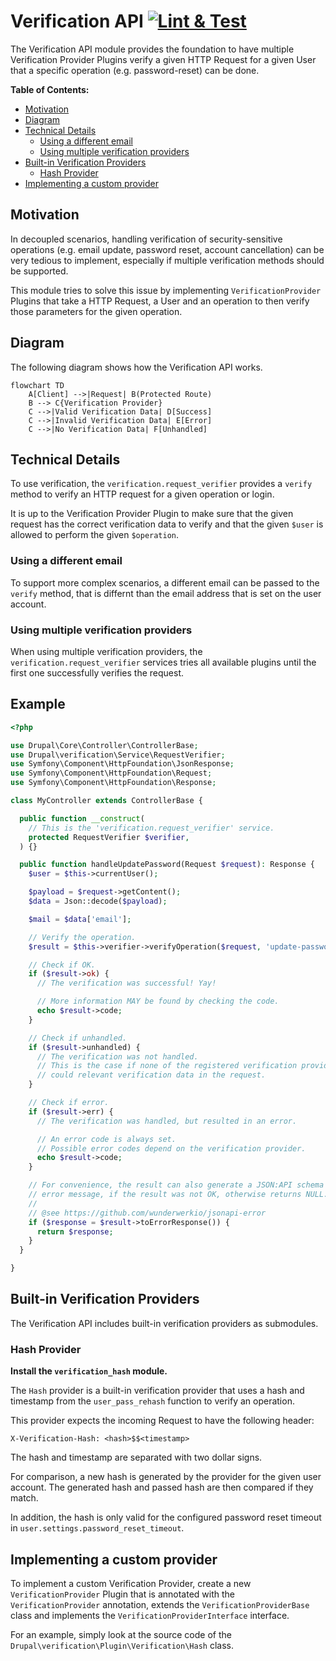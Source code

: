 # Verification API [![Lint & Test](https://github.com/wunderwerkio/drupal-verification/actions/workflows/main.yml/badge.svg)](https://github.com/wunderwerkio/drupal-verification/actions/workflows/main.yml)

The Verification API module provides the foundation to have multiple Verification Provider Plugins verify a given HTTP Request for a given User that a specific operation (e.g. password-reset) can be done.

**Table of Contents:**

- [Motivation](#motivation)
- [Diagram](#diagram)
- [Technical Details](#technical-details)
  - [Using a different email](#using-a-different-email)
  - [Using multiple verification providers](#using-multiple-verification-providers)
- [Built-in Verification Providers](#built-in-verification-providers)
  - [Hash Provider](#hash-provider)
- [Implementing a custom provider](#implementing-a-custom-provider)

## Motivation

In decoupled scenarios, handling verification of security-sensitive operations (e.g. email update, password reset, account cancellation) can be very tedious to implement, especially if multiple verification methods should be supported.

This module tries to solve this issue by implementing `VerificationProvider` Plugins that take a HTTP Request, a User and an operation to then verify those parameters for the given operation.

## Diagram

The following diagram shows how the Verification API works.

```mermaid
flowchart TD
    A[Client] -->|Request| B(Protected Route)
    B --> C{Verification Provider}
    C -->|Valid Verification Data| D[Success]
    C -->|Invalid Verification Data| E[Error]
    C -->|No Verification Data| F[Unhandled]
```

## Technical Details

To use verification, the `verification.request_verifier` provides a `verify` method to verify an HTTP request for a given operation or login.

It is up to the Verification Provider Plugin to make sure that the given request has the correct verification data to
verify and that the given `$user` is allowed to perform the given `$operation`.

### Using a different email

To support more complex scenarios, a different email can be passed to the `verify` method, that is differnt than the email
address that is set on the user account.

### Using multiple verification providers

When using multiple verification providers, the `verification.request_verifier` services tries all available plugins
until the first one successfully verifies the request.

## Example

```php
<?php

use Drupal\Core\Controller\ControllerBase;
use Drupal\verification\Service\RequestVerifier;
use Symfony\Component\HttpFoundation\JsonResponse;
use Symfony\Component\HttpFoundation\Request;
use Symfony\Component\HttpFoundation\Response;

class MyController extends ControllerBase {

  public function __construct(
    // This is the 'verification.request_verifier' service.
    protected RequestVerifier $verifier,
  ) {}

  public function handleUpdatePassword(Request $request): Response {
    $user = $this->currentUser();

    $payload = $request->getContent();
    $data = Json::decode($payload);

    $mail = $data['email'];

    // Verify the operation.
    $result = $this->verifier->verifyOperation($request, 'update-password', $user, $mail);

    // Check if OK.
    if ($result->ok) {
      // The verification was successful! Yay!

      // More information MAY be found by checking the code.
      echo $result->code;
    }

    // Check if unhandled.
    if ($result->unhandled) {
      // The verification was not handled.
      // This is the case if none of the registered verification providers
      // could relevant verification data in the request.
    }

    // Check if error.
    if ($result->err) {
      // The verification was handled, but resulted in an error.

      // An error code is always set.
      // Possible error codes depend on the verification provider.
      echo $result->code;
    }

    // For convenience, the result can also generate a JSON:API schema conform
    // error message, if the result was not OK, otherwise returns NULL.
    //
    // @see https://github.com/wunderwerkio/jsonapi-error
    if ($response = $result->toErrorResponse()) {
      return $response;
    }
  }

}
```

## Built-in Verification Providers

The Verification API includes built-in verification providers as submodules.

### Hash Provider

**Install the `verification_hash` module.**

The `Hash` provider is a built-in verification provider that uses a hash and timestamp from the `user_pass_rehash` function to verify an operation.

This provider expects the incoming Request to have the following header:

`X-Verification-Hash: <hash>$$<timestamp>`

The hash and timestamp are separated with two dollar signs.

For comparison, a new hash is generated by the provider for the given user account.
The generated hash and passed hash are then compared if they match.

In addition, the hash is only valid for the configured password
reset timeout in `user.settings.password_reset_timeout`.

## Implementing a custom provider

To implement a custom Verification Provider, create a new `VerificationProvider` Plugin that
is annotated with the `VerificationProvider` annotation, extends the `VerificationProviderBase` class
and implements the `VerificationProviderInterface` interface.

For an example, simply look at the source code of the `Drupal\verification\Plugin\Verification\Hash` class.
